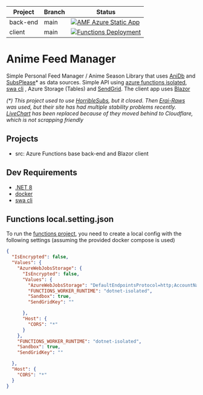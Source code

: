 |Project| Branch |Status|
|---|--------|---|
|back-end| main   |[![AMF Azure Static App](https://github.com/xxnickles/anime-feed-manager/actions/workflows/azure-static-web-apps-delightful-smoke-0eded0c0f.yml/badge.svg)](https://github.com/xxnickles/anime-feed-manager/actions/workflows/azure-static-web-apps-delightful-smoke-0eded0c0f.yml)|
|client| main   |[![Functions Deployment](https://github.com/xxnickles/anime-feed-manager/actions/workflows/amf-functions.yml/badge.svg)](https://github.com/xxnickles/anime-feed-manager/actions/workflows/amf-functions.yml)

Anime Feed Manager
=================

Simple Personal Feed Manager / Anime Season Library that uses [AniDb](https://anidb.net/) and [SubsPlease](https://subsplease.org/schedule/)*  as data sources. Simple API using [azure functions isolated](https://docs.microsoft.com/en-us/azure/azure-functions/dotnet-isolated-process-guide), [swa cli](https://azure.github.io/static-web-apps-cli/) , Azure Storage (Tables) and [SendGrid](https://sendgrid.com). The client app uses [Blazor](https://dotnet.microsoft.com/en-us/apps/aspnet/web-apps/blazor)

_(*) This project used to use [HorribleSubs](https://horriblesubs.info/), but it closed. Then [Erai-Raws](https://spa.erai-raws.info/) was used, but their site has had multiple stability problems recently. [LiveChart](https://www.livechart.me/) has been replaced because of they moved behind to Cloudflare, which is not scrapping friendly_

## Projects

- src: Azure Functions base back-end and Blazor client

## Dev Requirements

- [.NET 8](https://dotnet.microsoft.com/en-us/download/dotnet/8.0)
- [docker](https://www.docker.com/)
- [swa cli](https://azure.github.io/static-web-apps-cli/docs/cli/swa/)

## Functions local.setting.json

To run the [functions project](https://github.com/xxnickles/anime-feed-manager/tree/main/src/AnimeFeedManager.Functions), you need to create a local config with the following settings (assuming the provided docker compose is used)

```json
{
  "IsEncrypted": false,
  "Values": {
    "AzureWebJobsStorage": {
      "IsEncrypted": false,
      "Values": {
        "AzureWebJobsStorage": "DefaultEndpointsProtocol=http;AccountName=devstoreaccount1;AccountKey=Eby8vdM02xNOcqFlqUwJPLlmEtlCDXJ1OUzFT50uSRZ6IFsuFq2UVErCz4I6tq/K1SZFPTOtr/KBHBeksoGMGw==;BlobEndpoint=http://127.0.0.1:10001/devstoreaccount1;QueueEndpoint=http://127.0.0.1:10002/devstoreaccount1;TableEndpoint=http://127.0.0.1:10003/devstoreaccount1;",
        "FUNCTIONS_WORKER_RUNTIME": "dotnet-isolated",
        "Sandbox": true,
        "SendGridKey": ""

      },
      "Host": {
        "CORS": "*"
      }
    },
    "FUNCTIONS_WORKER_RUNTIME": "dotnet-isolated",
    "Sandbox": true,
    "SendGridKey": ""

  },
  "Host": {
    "CORS": "*"
  }
}
```


